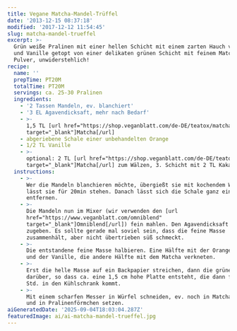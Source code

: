```yaml
---
title: Vegane Matcha-Mandel-Trüffel
date: '2013-12-15 08:37:18'
modified: '2017-12-12 11:54:45'
slug: matcha-mandel-trueffel
excerpt: >-
  Grün weiße Pralinen mit einer hellen Schicht mit einem zarten Hauch von Orange
  und Vanille getopt von einer delikaten grünen Schicht mit feinem Matcha
  Pulver, unwiderstehlich!
recipe:
  name: ''
  prepTime: PT20M
  totalTime: PT20M
  servings: ca. 25-30 Pralinen
  ingredients:
    - '2 Tassen Mandeln, ev. blanchiert'
    - '3 EL Agavendicksaft, mehr nach Bedarf'
    - >-
      1,5 TL [url href="https://shop.veganblatt.com/de-DE/teatox/matcha"
      target="_blank"]Matcha[/url]
    - abgeriebene Schale einer unbehandelten Orange
    - 1/2 TL Vanille
    - >-
      optional: 2 TL [url href="https://shop.veganblatt.com/de-DE/teatox/matcha"
      target="_blank"]Matcha[/url] zum Wälzen, 3. Schicht mit 2 TL Kakaopulver
  instructions:
    - >-
      Wer die Mandeln blanchieren möchte, übergießt sie mit kochendem Wasser und
      lässt sie für 20min stehen. Danach lässt sich die Schale ganz einfach
      entfernen.
    - >-
      Die Mandeln nun im Mixer (wir verwenden den [url
      href="https://www.veganblatt.com/omniblend"
      target="_blank"]Omniblend[/url]) fein mahlen. Den Agavendicksaft langsam
      zugeben. Es sollte gerade mal soviel sein, dass die feine Masse
      zusammenhält, aber nicht übertrieben süß schmeckt.
    - >-
      Die entstandene feine Masse halbieren. Eine Hälfte mit der Orangenschale
      und der Vanille, die andere Hälfte mit dem Matcha verkneten.
    - >-
      Erst die helle Masse auf ein Backpapier streichen, dann die grüne Schicht
      darüber, so dass ca. eine 1,5 cm hohe Platte entsteht, die dann für 3-4
      Std. in den Kühlschrank kommt.
    - >-
      Mit einem scharfen Messer in Würfel schneiden, ev. noch in Matcha wälzen
      und in Pralinenförmchen setzen.
aiGeneratedDate: '2025-09-04T18:03:04.287Z'
featuredImage: ai/ai-matcha-mandel-trueffel.jpg
---
```


[<!-- Image removed (no copyright): mandel-trüffel.jpg -->](https://www.veganblatt.com/i/mandel-trüffel.jpg)
